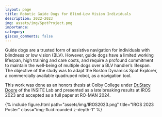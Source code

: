 ```yaml
---
layout: page
title: Robotic Guide Dogs for Blind-Low Vision Individuals
description: 2022-2023
img: assets/img/SpotProject.png
importance: 
category: 
giscus_comments: false
---
```

Guide dogs are a trusted form of assistive navigation for individuals with blindness or low vision (BLV). However, guide dogs have a limited working lifespan, high training and care costs, and require a profound commitment to maintain the well-being of multiple dogs over a BLV handler’s lifespan. The objective of the study was to adapt the Boston Dynamics Spot Explorer, a commercially available quadruped robot, as a navigation tool. 

This work was done as an honors thesis at Colby College under [Dr.Stacy Doore](https://stacyadoore.com/) of the INSITE Lab and presented as a late breaking results at IROS 2023 and accepted as a full paper at RO-MAN 2024. 

<div class="row">
    <div class="col-sm mt-3 mt-md-0">
        {% include figure.html path="assets/img/IROS2023.png" title="IROS 2023 Poster" class="img-fluid rounded z-depth-1" %}
    </div>
</div>
